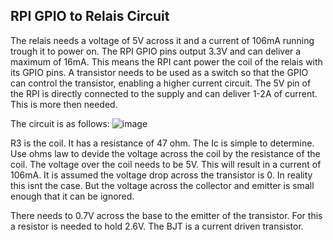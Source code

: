 ## RPI GPIO to Relais Circuit

The relais needs a voltage of 5V across it and a current of 106mA running trough it to power on. The RPI GPIO pins output 3.3V and can deliver a maximum of 16mA.
This means the RPI cant power the coil of the relais with its GPIO pins. A transistor needs to be used as a switch so that the GPIO can control the transistor, enabling a
higher current circuit. The 5V pin of the RPI is directly connected to the supply and can deliver 1-2A of current. This is more then needed.

The circuit is as follows:
![image](https://user-images.githubusercontent.com/79916416/201322184-61c4039c-487b-450e-9a2a-63061ff01687.png)

R3 is the coil. It has a resistance of 47 ohm. The Ic is simple to determine. Use ohms law to devide the voltage across the coil by the resistance of the coil. 
The voltage over the coil needs to be 5V. This will result in a current of 106mA. It is assumed the voltage drop across the transistor is 0. In reality this isnt the case.
But the voltage across the collector and emitter is small enough that it can be ignored.

There needs to 0.7V across the base to the emitter of the transistor. For this a resistor is needed to hold 2.6V. The BJT is a current driven transistor.
